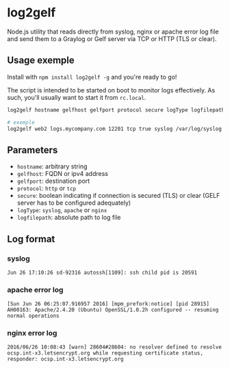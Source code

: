 # log2gelf
Node.js utility that reads directly from syslog, nginx or apache error log file and send them to a Graylog or Gelf server via TCP or HTTP (TLS or clear).


## Usage exemple

Install with `npm install log2gelf -g` and you're ready to go!

The script is intended to be started on boot to monitor logs effectively. As such, you'll usually want to start it from `rc.local`.

```bash
log2gelf hostname gelfhost gelfport protocol secure logType logfilepath

# exemple
log2gelf web2 logs.mycompany.com 12201 tcp true syslog /var/log/syslog
```

## Parameters
* `hostname`: arbitrary string
* `gelfhost`: FQDN or ipv4 address
* `gelfport`: destination port
* `protocol`: `http` or `tcp`
* `secure`: boolean indicating if connection is secured (TLS) or clear (GELF server has to be configured adequately)
* `logType`: `syslog`, `apache` or `nginx`
* `logfilepath`: absolute path to log file

## Log format
### syslog
`Jun 26 17:10:26 sd-92316 autossh[1109]: ssh child pid is 20591`

### apache error log
`[Sun Jun 26 06:25:07.916957 2016] [mpm_prefork:notice] [pid 28915] AH00163: Apache/2.4.20 (Ubuntu) OpenSSL/1.0.2h configured -- resuming normal operations`

### nginx error log
`2016/06/26 10:08:43 [warn] 28604#28604: no resolver defined to resolve ocsp.int-x3.letsencrypt.org while requesting certificate status, responder: ocsp.int-x3.letsencrypt.org`
